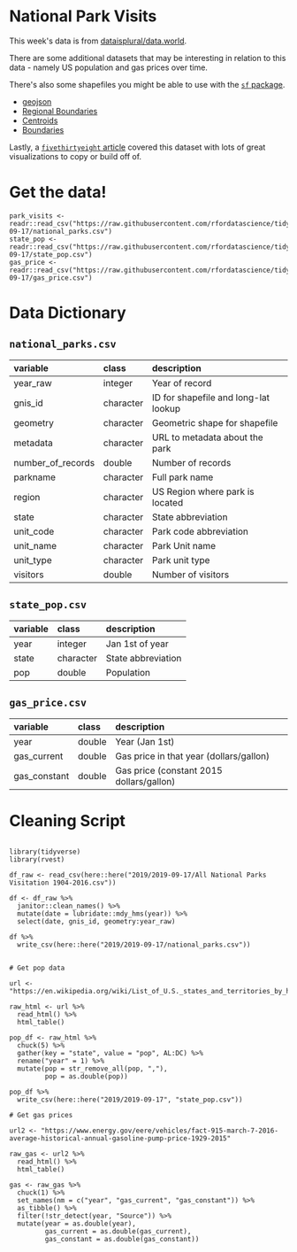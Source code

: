 # National Park Visits

This week's data is from [dataisplural/data.world](https://data.world/inform8n/us-national-parks-visitation-1904-2016-with-boundaries).

There are some additional datasets that may be interesting in relation to this data - namely US population and gas prices over time.

There's also some shapefiles you might be able to use with the [`sf` package](https://r-spatial.github.io/sf/articles/sf2.html).

* [geojson](https://data.world/codefordc/national-parks/workspace/file?filename=National+Parks.geojson)  
* [Regional Boundaries](https://public-nps.opendata.arcgis.com/datasets/national-park-service-regional-boundaries/data)  
* [Centroids](https://public-nps.opendata.arcgis.com/datasets/national-park-service-park-unit-centroids)  
* [Boundaries](https://data.world/inform8n/us-national-parks-visitation-1904-2016-with-boundaries)  

Lastly, a [`fivethirtyeight` article](https://fivethirtyeight.com/features/the-national-parks-have-never-been-more-popular/) covered this dataset with lots of great visualizations to copy or build off of.

# Get the data!

```
park_visits <- readr::read_csv("https://raw.githubusercontent.com/rfordatascience/tidytuesday/master/data/2019/2019-09-17/national_parks.csv")
state_pop <- readr::read_csv("https://raw.githubusercontent.com/rfordatascience/tidytuesday/master/data/2019/2019-09-17/state_pop.csv")
gas_price <- readr::read_csv("https://raw.githubusercontent.com/rfordatascience/tidytuesday/master/data/2019/2019-09-17/gas_price.csv")
```

# Data Dictionary

## `national_parks.csv`

|variable          |class     |description |
|:-----------------|:---------|:-----------|
|year_raw          |integer | Year of record |
|gnis_id           |character | ID for shapefile and long-lat lookup |
|geometry          |character | Geometric shape for shapefile |
|metadata          |character | URL to metadata about the park |
|number_of_records |double    | Number of records |
|parkname          |character | Full park name |
|region            |character | US Region where park is located |
|state             |character | State abbreviation |
|unit_code         |character | Park code abbreviation |
|unit_name         |character | Park Unit name |
|unit_type         |character | Park unit type |
|visitors          |double    | Number of visitors |

## `state_pop.csv`

|variable |class     |description |
|:--------|:---------|:-----------|
|year     |integer   | Jan 1st of year |
|state    |character | State abbreviation |
|pop      |double    | Population |

## `gas_price.csv`

|variable     |class  |description |
|:------------|:------|:-----------|
|year         |double | Year (Jan 1st) |
|gas_current  |double | Gas price in that year (dollars/gallon) |
|gas_constant |double | Gas price (constant 2015 dollars/gallon) |


# Cleaning Script

```{r}

library(tidyverse)
library(rvest)

df_raw <- read_csv(here::here("2019/2019-09-17/All National Parks Visitation 1904-2016.csv")) 

df <- df_raw %>% 
  janitor::clean_names() %>%
  mutate(date = lubridate::mdy_hms(year)) %>% 
  select(date, gnis_id, geometry:year_raw)

df %>% 
  write_csv(here::here("2019/2019-09-17/national_parks.csv"))


# Get pop data

url <- "https://en.wikipedia.org/wiki/List_of_U.S._states_and_territories_by_historical_population"

raw_html <- url %>% 
  read_html() %>% 
  html_table()

pop_df <- raw_html %>% 
  chuck(5) %>% 
  gather(key = "state", value = "pop", AL:DC) %>% 
  rename("year" = 1) %>% 
  mutate(pop = str_remove_all(pop, ","),
         pop = as.double(pop))

pop_df %>% 
  write_csv(here::here("2019/2019-09-17", "state_pop.csv"))

# Get gas prices

url2 <- "https://www.energy.gov/eere/vehicles/fact-915-march-7-2016-average-historical-annual-gasoline-pump-price-1929-2015"

raw_gas <- url2 %>% 
  read_html() %>% 
  html_table()

gas <- raw_gas %>% 
  chuck(1) %>% 
  set_names(nm = c("year", "gas_current", "gas_constant")) %>%   
  as_tibble() %>% 
  filter(!str_detect(year, "Source")) %>% 
  mutate(year = as.double(year),
         gas_current = as.double(gas_current),
         gas_constant = as.double(gas_constant))

```